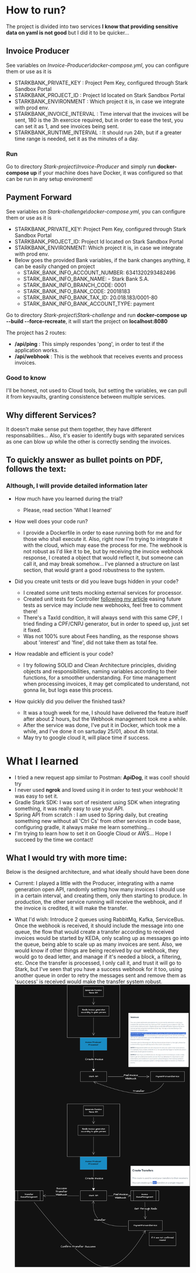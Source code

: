 # How to run?

The project is divided into two services
**I know that providing sensitive data on yaml is not good** but I did it to be quicker...

## Invoice Producer

See variables on *Invoice-Producer\docker-compose.yml*, you can configure them or use as it is

- STARKBANK_PRIVATE_KEY : Project Pem Key, configured through Stark Sandbox Portal
- STARKBANK_PROJECT_ID : Project Id located on Stark Sandbox Portal
- STARKBANK_ENVIRONMENT : Which project it is, in case we integrate with prod env.
- STARKBANK_INVOICE_INTERVAL : Time interval that the invoices will be sent, 180 is the 3h exercice required, but in order to ease the test, you can set it as 1, and see invoices being sent.
- STARKBANK_RUNTIME_INTERVAL : It should run 24h, but if a greater time range is needed, set it as the minutes of a day.

### Run
Go to directory *Stark-project\Invoice-Producer* and simply run **docker-compose up** if your machine does have Docker, it was configured so that can be run in any setup enviroment!

## Payment Forward
See variables on *Stark-challenge\docker-compose.yml*, you can configure them or use as it is
  - STARKBANK_PRIVATE_KEY: Project Pem Key, configured through Stark Sandbox Portal
  - STARKBANK_PROJECT_ID: Project Id located on Stark Sandbox Portal
  - STARKBANK_ENVIRONMENT: Which project it is, in case we integrate with prod env.
  - Below goes the provided Bank variables, if the bank changes anything, it can be easily changed on project
    - STARK_BANK_INFO_ACCOUNT_NUMBER: 6341320293482496
    - STARK_BANK_INFO_BANK_NAME: - Stark Bank S.A.
    - STARK_BANK_INFO_BRANCH_CODE: 0001
    - STARK_BANK_INFO_BANK_CODE: 20018183
    - STARK_BANK_INFO_BANK_TAX_ID: 20.018.183/0001-80
    - STARK_BANK_INFO_BANK_ACCOUNT_TYPE: payment

Go to directory *Stark-project\Stark-challenge* and run **docker-compose up --build --force-recreate**, it will start the project on **localhost:8080**

The project has 2 routes:
- **/api/ping** : This simply respondes 'pong', in order to test if the application works.
- **/api/webhook** : This is the webhook that receives events and process invoices.

### Good to know

I'll be honest, not used to Cloud tools, but setting the variables, we can pull it from keyvaults, granting consistence between multiple services.

## Why different Services?

It doesn't make sense put them together, they have different responsabilities...
Also, it's easier to identify bugs with separated services as one can blow up while the other is correctly sending the invoices.

## To quickly answer as bullet points on PDF, follows the text:
### Although, I will provide detailed information later

- How much have you learned during the trial?
  - Please, read section 'What I learned'

- How well does your code run?
  - I provide a Dockerfile in order to ease running both for me and for those who shall execute it.
  Also, right now I'm trying to integrate it with the cloud, which may ease the process for me.
  The webhook is not robust as I'd like it to be, but by receiving the invoice webhook response, I created a object that would reflect it,
  but someone can call it, and may break somehow... I've planned a structure on last section, that would grant a good robustness to the system.

- Did you create unit tests or did you leave bugs hidden in your code?
  - I created some unit tests mocking external services for processor.
  - Created unit tests for Controller [following my article](https://www.linkedin.com/pulse/test-structure-continuous-integration-teixeira-soares-de-almeida-heaqf/) easing future tests as service may include new webhooks, feel free to comment there!
  - There's a TaxId condition, it will always send with this same CPF, I tried finding a CPF/CNPJ generator, but in order to speed up, just set it fixed.
  - Was not 100% sure about Fees handling, as the response shows about 'interest' and 'fine', did not take them as total fee.

- How readable and efficient is your code?
  - I try following SOLID and Clean Architecture principles, dividing objects and responsibilities, naming variables according to their functions, for a smoother understanding.
  For time management when processing invoices, it may get complicated to understand, not gonna lie, but logs ease this process.

- How quickly did you deliver the finished task?
  - It was a tough week for me, I should have delivered the feature itself after about 2 hours, but the Webhook management took me a while.
  - After the service was done, I've put it in Docker, which took me a while, and I've done it on sartuday 25/01, about 4h total.
  - May try to google cloud it, will place time if success.

# What I learned

- I tried a new request app similar to Postman: **ApiDog**, it was cool! should try
- I never used **ngrok** and loved using it in order to test your webhook! It was easy to set it.
- Gradle Stark SDK: I was sort of resistent using SDK when integrating something, it was really easy to use your API.
- Spring API from scratch : I am used to Spring daily, but creating something new without all 'Ctrl Cs' from other services in code base, configuring gradle, it always make me learn something...
- I'm trying to learn how to set it on Google Cloud or AWS... Hope I succeed by the time we contact!

## What I would try with more time:

Below is the designed architecture, and what ideally should have been done

- Current: I played a little with the Producer, integrating with a name generation open API, randomly setting how many invoices I should use in a certain interval, and creating them, only then starting to produce. In production, the other service running will receive the webhook, and if the invoice is credited, it will make the transfer.

- What I'd wish: Introduce 2 queues using RabbitMq, Kafka, ServiceBus. Once the webhook is received, it should include the message into one queue, the flow that would create a transfer according to received invoices would be started by KEDA, only scaling up as messages go into the queue, being able to scale up as many invoices are sent. Also, we would know if other things are being received by our webhook, they would go to dead letter, and manage if it's needed a block, a filtering, etc.
Once the transfer is processed, I only call it, and trust it will go to Stark, but I've seen that you have a success webhook for it too, using another queue in order to retry the messages sent and remove them as 'success' is received would make the transfer system robust.
![Architecture](Stark.drawio.png)